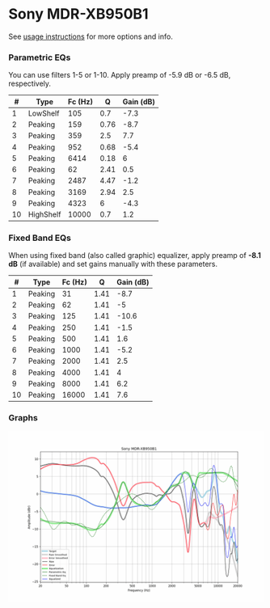 # Sony MDR-XB950B1
See [usage instructions](https://github.com/jaakkopasanen/AutoEq#usage) for more options and info.

### Parametric EQs
You can use filters 1-5 or 1-10. Apply preamp of -5.9 dB or -6.5 dB, respectively.

|   # | Type      |   Fc (Hz) |    Q |   Gain (dB) |
|-----|-----------|-----------|------|-------------|
|   1 | LowShelf  |       105 | 0.7  |        -7.3 |
|   2 | Peaking   |       159 | 0.76 |        -8.7 |
|   3 | Peaking   |       359 | 2.5  |         7.7 |
|   4 | Peaking   |       952 | 0.68 |        -5.4 |
|   5 | Peaking   |      6414 | 0.18 |         6   |
|   6 | Peaking   |        62 | 2.41 |         0.5 |
|   7 | Peaking   |      2487 | 4.47 |        -1.2 |
|   8 | Peaking   |      3169 | 2.94 |         2.5 |
|   9 | Peaking   |      4323 | 6    |        -4.3 |
|  10 | HighShelf |     10000 | 0.7  |         1.2 |

### Fixed Band EQs
When using fixed band (also called graphic) equalizer, apply preamp of **-8.1 dB** (if available) and set gains manually with these parameters.

|   # | Type    |   Fc (Hz) |    Q |   Gain (dB) |
|-----|---------|-----------|------|-------------|
|   1 | Peaking |        31 | 1.41 |        -8.7 |
|   2 | Peaking |        62 | 1.41 |        -5   |
|   3 | Peaking |       125 | 1.41 |       -10.6 |
|   4 | Peaking |       250 | 1.41 |        -1.5 |
|   5 | Peaking |       500 | 1.41 |         1.6 |
|   6 | Peaking |      1000 | 1.41 |        -5.2 |
|   7 | Peaking |      2000 | 1.41 |         2.5 |
|   8 | Peaking |      4000 | 1.41 |         4   |
|   9 | Peaking |      8000 | 1.41 |         6.2 |
|  10 | Peaking |     16000 | 1.41 |         7.6 |

### Graphs
![](./Sony%20MDR-XB950B1.png)
